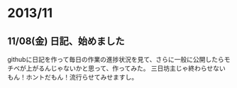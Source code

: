 # 2013/11

## 11/08(金) 日記、始めました
githubに日記を作って毎日の作業の進捗状況を見て、さらに一般に公開したらモチベが上がるんじゃないかと思って、作ってみた。
三日坊主じゃ終わらせないもん！ホントだもん！流行らせてみせますし。
